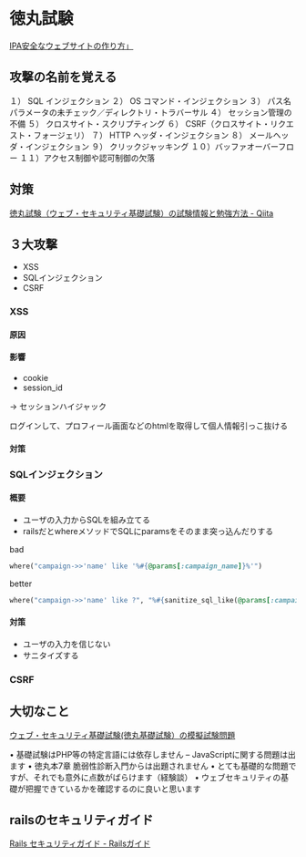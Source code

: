 # 徳丸試験
[IPA安全なウェブサイトの作り方」
](https://www.ipa.go.jp/files/000017316.pdf)

## 攻撃の名前を覚える
１） SQL インジェクション
２） OS コマンド・インジェクション
３） パス名パラメータの未チェック／ディレクトリ・トラバーサル
４） セッション管理の不備
５） クロスサイト・スクリプティング
６） CSRF（クロスサイト・リクエスト・フォージェリ）
７） HTTP ヘッダ・インジェクション
８） メールヘッダ・インジェクション
９） クリックジャッキング
１０）バッファオーバーフロー
１１）アクセス制御や認可制御の欠落

## 対策
[徳丸試験（ウェブ・セキュリティ基礎試験）の試験情報と勉強方法 - Qiita](https://qiita.com/sano1202/items/a3d451bedd3371e4850b)

## ３大攻撃
- XSS
- SQLインジェクション
- CSRF

### XSS

#### 原因
#### 影響
- cookie
- session_id

-> セッションハイジャック

ログインして、プロフィール画面などのhtmlを取得して個人情報引っこ抜ける

#### 対策

### SQLインジェクション
#### 概要
- ユーザの入力からSQLを組み立てる
- railsだとwhereメソッドでSQLにparamsをそのまま突っ込んだりする

bad
```ruby
where("campaign->>'name' like '%#{@params[:campaign_name]}%'")
```

better
```ruby
where("campaign->>'name' like ?", "%#{sanitize_sql_like(@params[:campaign_name])}%" )
```

#### 対策
- ユーザの入力を信じない
- サニタイズする


### CSRF

## 大切なこと
[ウェブ・セキュリティ基礎試験(徳丸基礎試験）の模擬試験問題](https://www.slideshare.net/ockeghem/tokumaru-basic)

• 基礎試験はPHP等の特定言語には依存しません – JavaScriptに関する問題は出ます
• 徳丸本7章 脆弱性診断入門からは出題されません
• とても基礎的な問題ですが、それでも意外に点数がばらけます（経験談）
• ウェブセキュリティの基礎が把握できているかを確認するのに良いと思います

## railsのセキュリティガイド
[Rails セキュリティガイド - Railsガイド](https://railsguides.jp/security.html)
